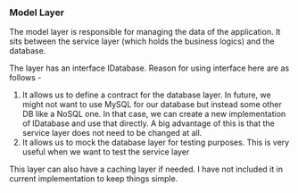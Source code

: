 ### Model Layer

The model layer is responsible for managing the data of the application. It sits between the service layer (which
holds the business logics) and the database. 

The layer has an interface IDatabase. Reason for using interface here are as follows - 
1. It allows us to define a contract for the database layer. In future, we might not want to use MySQL for our database
but instead some other DB like a NoSQL one. In that case, we can create a new implementation of IDatabase and use that
directly. A big advantage of this is that the service layer does not need to be changed at all.
2. It allows us to mock the database layer for testing purposes. This is very useful when we want to test the service layer

This layer can also have a caching layer if needed. I have not included it in current implementation to keep things
simple.